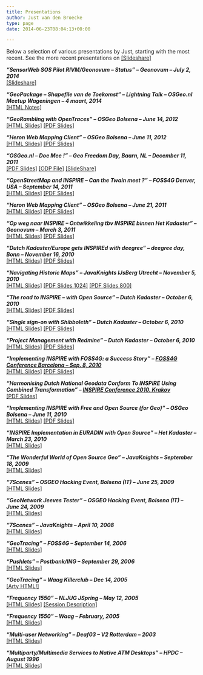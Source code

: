 ```yaml
---
title: Presentations
author: Just van den Broecke
type: page
date: 2014-06-23T08:04:13+00:00

---
```

Below a selection of various presentations by Just, starting with the most recent. See the more recent presentations on [\[Slideshare\]][1]

**_&#8220;SensorWeb SOS Pilot RIVM/Geonovum &#8211; Status&#8221; &#8211; Geonovum &#8211; July 2, 2014_**  
[\[Slideshare\]][2]

**_&#8220;GeoPackage &#8211; Shapefile van de Toekomst&#8221; &#8211; Lightning Talk &#8211; OSGeo.nl Meetup Wageningen &#8211; 4 maart, 2014_**  
[\[HTML Notes\]][3]

**_&#8220;GeoRambling with OpenTraces&#8221; &#8211; OSGeo Bolsena &#8211; June 14, 2012_**  
[\[HTML Slides\]][4] [\[PDF Slides\]][5]

**_&#8220;Heron Web Mapping Client&#8221; &#8211; OSGeo Bolsena &#8211; June 11, 2012_**  
[\[HTML Slides\]][6] [\[PDF Slides\]][7]

**_&#8220;OSGeo.nl &#8211; Doe Mee !&#8221; &#8211; Geo Freedom Day, Baarn, NL &#8211; December 11, 2011_**  
[\[PDF Slides\]][8] [\[ODP File\]][9] [\[SlideShare\]][10]

**_&#8220;OpenStreetMap and INSPIRE &#8211; Can the Twain meet ?&#8221; &#8211; FOSS4G Denver, USA &#8211; September 14, 2011_**  
[\[HTML Slides\]][11] [\[PDF Slides\]][12]

**_&#8220;Heron Web Mapping Client&#8221; &#8211; OSGeo Bolsena &#8211; June 21, 2011_**  
[\[HTML Slides\]][13] [\[PDF Slides\]][14]

**_&#8220;Op weg naar INSPIRE &#8211; Ontwikkeling tbv INSPIRE binnen Het Kadaster&#8221; &#8211; Geonovum &#8211; March 3, 2011_**  
[\[HTML Slides\]][15] [\[PDF Slides\]][16]

**_&#8220;Dutch Kadaster/Europe gets INSPIREd with deegree&#8221; &#8211; deegree day, Bonn &#8211; November 16, 2010_**  
[\[HTML Slides\]][17] [\[PDF Slides\]][18]

**_&#8220;Navigating Historic Maps&#8221; &#8211; JavaKnights IJsBerg Utrecht &#8211; November 5, 2010_**  
[\[HTML Slides\]][19] [\[PDF Slides 1024\]][20] [\[PDF Slides 800\]][21]

**_&#8220;The road to INSPIRE &#8211; with Open Source&#8221; &#8211; Dutch Kadaster &#8211; October 6, 2010_**  
[\[HTML Slides\]][22] [\[PDF Slides\]][23]

**_&#8220;Single sign-on with Shibboleth&#8221; &#8211; Dutch Kadaster &#8211; October 6, 2010_**  
[\[HTML Slides\]][24] [\[PDF Slides\]][25]

**_&#8220;Project Management with Redmine&#8221; &#8211; Dutch Kadaster &#8211; October 6, 2010_**  
[\[HTML Slides\]][26] [\[PDF Slides\]][27]

**_&#8220;Implementing INSPIRE with FOSS4G: a Success Story&#8221; &#8211; [FOSS4G Conference Barcelona &#8211; Sep. 8, 2010][28]_**  
[\[HTML Slides\]][29] [\[PDF Slides\]][30]

**_&#8220;Harmonising Dutch National Geodata Conform To INSPIRE Using Combined Transformation&#8221; &#8211; [INSPIRE Conference 2010. Krakov][31]_**  
[\[PDF Slides\]][32]

**_&#8220;Implementing INSPIRE with Free and Open Source (for Geo)&#8221; &#8211; OSGeo Bolsena &#8211; June 11, 2010_**  
[\[HTML Slides\]][33] [\[PDF Slides\]][34]

**_&#8220;INSPIRE Implementation in EURADIN with Open Source&#8221; &#8211; Het Kadaster &#8211; March 23, 2010_**  
[\[HTML Slides\]][35]

**_&#8220;The Wonderful World of Open Source Geo&#8221; &#8211; JavaKnights &#8211; September 18, 2009_**  
<a href="http://www.justobjects.nl/jo/assets/presentation/topotales/index.html" target="_new">[HTML Slides]</a>

**_&#8220;7Scenes&#8221; &#8211; OSGEO Hacking Event, Bolsena (IT) &#8211; June 25, 2009_**  
<a href="http://www.justobjects.nl/jo/assets/presentation/bolsena-7scenes/index.html" target="_new">[HTML Slides]</a>

**_&#8220;GeoNetwork Jeeves Tester&#8221; &#8211; OSGEO Hacking Event, Bolsena (IT) &#8211; June 24, 2009_**  
<a href="http://www.justobjects.nl/jo/assets/presentation/bolsena-jeeves-tester/index.html" target="_new">[HTML Slides]</a>

**_&#8220;7Scenes&#8221; &#8211; JavaKnights &#8211; April 10, 2008_**  
<a href="http://www.justobjects.nl/jo/assets/presentation/7scenesjk/index.html" target="_new">[HTML Slides]</a>

**_&#8220;GeoTracing&#8221; &#8211; FOSS4G &#8211; September 14, 2006_**  
<a href="http://www.geotracing.com/presentation" target="_new">[HTML Slides]</a>

**_&#8220;Pushlets&#8221; &#8211; Postbank/ING &#8211; September 29, 2006_**  
<a href="http://www.pushlets.com/presentation" target="_new">[HTML Slides]</a>

**_&#8220;GeoTracing&#8221; &#8211; Waag Killerclub &#8211; Dec 14, 2005_**  
<a href="http://www.justobjects.nl/jo/assets/presentation/geotracing-lm-05/index.html" target="_new">[Arty HTML!]</a>

**_&#8220;Frequency 1550&#8221; &#8211; NLJUG JSpring &#8211; May 12, 2005_**  
<a href="http://www.justobjects.nl/jo/assets/presentation/jspring05/index.html" target="_new">[HTML Slides]</a> <a href="http://www.nljug.org/pages/events/content/jspring_2005/sessions/00001" target="_new">[Session Description]</a>

**_&#8220;Frequency 1550&#8221; &#8211; Waag &#8211; February, 2005_**  
<a href="http://www.justobjects.nl/jo/assets/presentation/f1550tech/index.html" target="_new">[HTML Slides]</a>

**_&#8220;Multi-user Networking&#8221; &#8211; Deaf03 &#8211; V2 Rotterdam &#8211; 2003_**  
<a href="http://www.justobjects.nl/jo/assets/presentation/deaf03/slide.0.0.html" target="_new">[HTML Slides]</a>

**_&#8220;Multiparty/Multimedia Services to Native ATM Desktops&#8221; &#8211; HPDC &#8211; August 1996_**  
<a href="http://www.justobjects.nl/jo/assets/doc/hpdc-slides/index.htm" target="_new">[HTML Slides]</a>

[1]: http://www.slideshare.net/justb4
[2]: http://www.slideshare.net/justb4/sensorweb-sos-pilot-rivmgeonovum-status
[3]: http://www.justobjects.nl/jo/assets/presentation/geopackage1/index.html
[4]: http://www.justobjects.nl/jo/assets/presentation/bolsena-2012-georambling/index.html
[5]: http://www.justobjects.nl/jo/assets/presentation/bolsena-2012-georambling/bolsena-2012-georambling.pdf
[6]: http://www.justobjects.nl/jo/assets/presentation/bolsena-2012-heron/index.html
[7]: http://www.justobjects.nl/jo/assets/presentation/bolsena-2012-heron/bolsena-2012-heron.pdf
[8]: http://www.justobjects.nl/jo/assets/presentation/geofreedomday-2011-osgeonl/OSGeo.nl-GeofreedomDay-Baarn-2011-Just.pdf
[9]: http://www.justobjects.nl/jo/assets/presentation/geofreedomday-2011-osgeonl/OSGeo.nl-GeofreedomDay-Baarn-2011-Just.odp
[10]: http://www.slideshare.net/justb4/osgeonl-introductie-geo-freedom-day
[11]: http://www.justobjects.nl/jo/assets/presentation/foss4g-2011/html/img0.html
[12]: http://www.justobjects.nl/jo/assets/presentation/foss4g-2011/osm-inspire-foss4g2011-broecke.pdf
[13]: http://www.justobjects.nl/jo/assets/presentation/bolsena-2011-heron/index.html
[14]: http://www.justobjects.nl/jo/assets/presentation/bolsena-2011-heron/heron-v1.pdf
[15]: http://www.justobjects.nl/jo/assets/presentation/kadaster-inspire-geonovum-mrt2011/index.html
[16]: http://www.justobjects.nl/jo/assets/presentation/kadaster-inspire-geonovum-mrt2011/kadaster-inspire-geonovum-3mrt11.pdf
[17]: http://www.justobjects.nl/jo/assets/presentation/deegree-day-2010/index.html
[18]: http://www.justobjects.nl/jo/assets/presentation/deegree-day-2010/INSPIRE-deegree-day-2010.pdf
[19]: http://www.justobjects.nl/jo/assets/presentation/histomapnav-jknights-2010/index.html
[20]: http://www.justobjects.nl/jo/assets/presentation/histomapnav-jknights-2010/pres-jknights-101105-1024.pdf
[21]: http://www.justobjects.nl/jo/assets/presentation/histomapnav-jknights-2010/pres-jknights-101105-800.pdf
[22]: http://www.justobjects.nl/jo/assets/presentation/kadaster-inspire-foss4g-2010/index.html
[23]: http://www.justobjects.nl/jo/assets/presentation/kadaster-inspire-foss4g-2010/kadaster-inspire-foss4g-2010.pdf
[24]: http://www.justobjects.nl/jo/assets/presentation/kadaster-shibboleth-2010/index.html
[25]: http://www.justobjects.nl/jo/assets/presentation/kadaster-shibboleth-2010/shibboleth.pdf
[26]: http://www.justobjects.nl/jo/assets/presentation/kadaster-redmine-2010/index.html
[27]: http://www.justobjects.nl/jo/assets/presentation/kadaster-redmine-2010/redmine.pdf
[28]: http://2010.foss4g.org/
[29]: http://www.justobjects.nl/jo/assets/presentation/foss4g-2010/index.html
[30]: http://www.justobjects.nl/jo/assets/presentation/foss4g-2010/foss4g-2010-inspire-just.pdf
[31]: http://inspire.jrc.ec.europa.eu/events/conferences/inspire_2010/
[32]: http://www.justobjects.nl/jo/assets/presentation/krakov-2010/inspire-krakow-2010-kadaster.pdf
[33]: http://www.justobjects.nl/jo/assets/presentation/bolsena-2010-inspire/index.html
[34]: http://www.justobjects.nl/jo/assets/presentation/bolsena-2010-inspire/bolsena-2010-inspire-just.pdf
[35]: http://www.justobjects.nl/jo/assets/presentation/kadaster-inspire-ws-nrw/index.html

[36]: ewrewr
[37]: ewrewr

[38]: ewrewr
[39]: ewrewr

[40]: ewrewr
[41]: ewrewr

[42]: ewrewr
[43]: ewrewr

[44]: ewrewr
[45]: ewrewr

[46]: ewrewr
[47]: ewrewr
